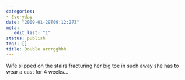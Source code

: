 ```yaml
---
categories:
- Everyday
date: "2009-01-29T09:12:27Z"
meta:
  _edit_last: "1"
status: publish
tags: []
title: Double arrrgghhh
---
```

Wife slipped on the stairs fracturing her big toe in such away she has to wear a cast for 4 weeks...

